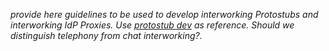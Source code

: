 *provide here guidelines to be used to develop interworking Protostubs and interworking IdP Proxies. Use [protostub dev](https://github.com/reTHINK-project/specs/blob/master/messaging-framework/stub-specification.md) as reference. Should we distinguish telephony from chat interworking?.*
